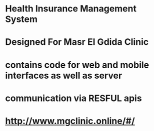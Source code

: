 # Health Insurance Management System
# Designed For Masr El Gdida Clinic
# contains code for web and mobile interfaces as well as server 
# communication via RESFUL apis
# http://www.mgclinic.online/#/
